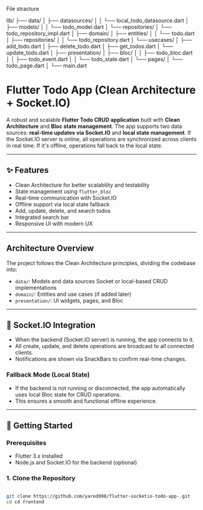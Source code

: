 File stracture

lib/
├── data/
│   ├── datasources/
│   │   └── local_todo_datasource.dart
│   ├── models/
│   │   └── todo_model.dart
│   └── repositories/
│       └── todo_repository_impl.dart
│
├── domain/
│   ├── entities/
│   │   └── todo.dart
│   ├── repositories/
│   │   └── todo_repository.dart
│   └── usecases/
│       ├── add_todo.dart
│       ├── delete_todo.dart
│       ├── get_todos.dart
│       └── update_todo.dart
│
├── presentation/
│   ├── bloc/
│   │   ├── todo_bloc.dart
│   │   ├── todo_event.dart
│   │   └── todo_state.dart
│   └── pages/
│       └── todo_page.dart
│
└── main.dart


# Flutter Todo App (Clean Architecture + Socket.IO)

A robust and scalable **Flutter Todo CRUD application** built with **Clean Architecture** and **Bloc state management**. The app supports two data sources: **real-time updates via Socket.IO** and **local state management**. If the Socket.IO server is online, all operations are synchronized across clients in real time. If it's offline, operations fall back to the local state.

---

## ✨ Features

-  Clean Architecture for better scalability and testability
-  State management using `flutter_bloc`
-  Real-time communication with Socket.IO
-  Offline support via local state fallback
-  Add, update, delete, and search todos
-  Integrated search bar
-  Responsive UI with modern UX

---

##  Architecture Overview

The project follows the Clean Architecture principles, dividing the codebase into:

- `data/`: Models and data sources Socket or local-based CRUD implementations
- `domain/`: Entities and use cases (if added later)
- `presentation/`: UI widgets, pages, and Bloc


---

## 🔌 Socket.IO Integration

- When the backend (Socket.IO server) is running, the app connects to it.
- All create, update, and delete operations are broadcast to all connected clients.
- Notifications are shown via SnackBars to confirm real-time changes.

### Fallback Mode (Local State)

- If the backend is not running or disconnected, the app automatically uses local Bloc state for CRUD operations.
- This ensures a smooth and functional offline experience.

---

## 🚀 Getting Started

### Prerequisites

- Flutter 3.x installed
- Node.js and Socket.IO for the backend (optional)

### 1. Clone the Repository

```bash

git clone https://github.com/yared098/flutter-socketio-todo-app-.git
cd cd frontend 


